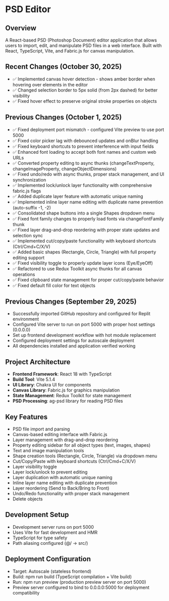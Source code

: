 # PSD Editor

## Overview
A React-based PSD (Photoshop Document) editor application that allows users to import, edit, and manipulate PSD files in a web interface. Built with React, TypeScript, Vite, and Fabric.js for canvas manipulation.

## Recent Changes (October 30, 2025)
- ✅ Implemented canvas hover detection - shows amber border when hovering over elements in the editor
- ✅ Changed selection border to 5px solid (from 2px dashed) for better visibility
- ✅ Fixed hover effect to preserve original stroke properties on objects

## Previous Changes (October 1, 2025)
- ✅ Fixed deployment port mismatch - configured Vite preview to use port 5000
- ✅ Fixed color picker lag with debounced updates and onBlur handling
- ✅ Fixed keyboard shortcuts to prevent interference with input fields
- ✅ Enhanced font loading to accept both font names and custom web URLs
- ✅ Converted property editing to async thunks (changeTextProperty, changeImageProperty, changeObjectDimensions)
- ✅ Fixed undo/redo with async thunks, proper stack management, and UI synchronization
- ✅ Implemented lock/unlock layer functionality with comprehensive fabric.js flags
- ✅ Added duplicate layer feature with automatic unique naming
- ✅ Implemented inline layer name editing with duplicate name prevention (auto-suffix -1, -2)
- ✅ Consolidated shape buttons into a single Shapes dropdown menu
- ✅ Fixed font family changes to properly load fonts via changeFontFamily thunk
- ✅ Fixed layer drag-and-drop reordering with proper state updates and selection sync
- ✅ Implemented cut/copy/paste functionality with keyboard shortcuts (Ctrl/Cmd+C/X/V)
- ✅ Added basic shapes (Rectangle, Circle, Triangle) with full property editing support
- ✅ Fixed visibility toggle to properly update layer icons (Eye/EyeOff)
- ✅ Refactored to use Redux Toolkit async thunks for all canvas operations
- ✅ Fixed clipboard state management for proper cut/copy/paste behavior
- ✅ Fixed default fill color for text objects

## Previous Changes (September 29, 2025)
- Successfully imported GitHub repository and configured for Replit environment
- Configured Vite server to run on port 5000 with proper host settings (0.0.0.0)
- Set up frontend development workflow with hot module replacement
- Configured deployment settings for autoscale deployment
- All dependencies installed and application verified working

## Project Architecture
- **Frontend Framework**: React 18 with TypeScript
- **Build Tool**: Vite 5.1.4 
- **UI Library**: Chakra UI for components
- **Canvas Library**: Fabric.js for graphics manipulation
- **State Management**: Redux Toolkit for state management
- **PSD Processing**: ag-psd library for reading PSD files

## Key Features
- PSD file import and parsing
- Canvas-based editing interface with Fabric.js
- Layer management with drag-and-drop reordering
- Property editing sidebar for all object types (text, images, shapes)
- Text and image manipulation tools
- Shape creation tools (Rectangle, Circle, Triangle) via dropdown menu
- Cut/Copy/Paste with keyboard shortcuts (Ctrl/Cmd+C/X/V)
- Layer visibility toggle
- Layer lock/unlock to prevent editing
- Layer duplication with automatic unique naming
- Inline layer name editing with duplicate prevention
- Layer reordering (Send to Back/Bring to Front)
- Undo/Redo functionality with proper stack management
- Delete objects

## Development Setup
- Development server runs on port 5000
- Uses Vite for fast development and HMR
- TypeScript for type safety
- Path aliasing configured (@/ → src/)

## Deployment Configuration
- Target: Autoscale (stateless frontend)
- Build: npm run build (TypeScript compilation + Vite build)
- Run: npm run preview (production preview server on port 5000)
- Preview server configured to bind to 0.0.0.0:5000 for deployment compatibility